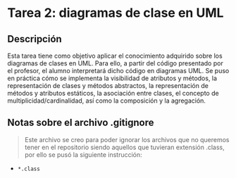 # Tarea 2: diagramas de clase en UML
## Descripción
Esta tarea tiene como objetivo aplicar el conocimiento adquirido sobre los diagramas de clases en UML. Para ello, a partir del código presentado por el profesor, el alumno interpretará dicho código en diagramas UML. Se puso en práctica cómo se implementa la visibilidad de atributos y métodos, la representación de clases y métodos abstractos, la representación de métodos y atributos estáticos, la asociación entre clases, el concepto de multiplicidad/cardinalidad, así como la composición y la agregación.
## Notas sobre el archivo .gitignore
> Este archivo se creo para poder ignorar los archivos que no queremos tener en el repositorio siendo aquellos que tuvieran extensión .class, por ello se pusó la siguiente instrucción:
* `*.class`

